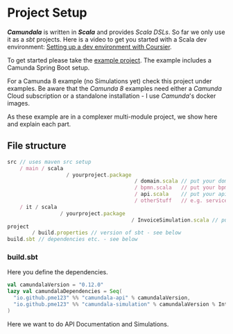 # Project Setup
**_Camundala_** is written in _**Scala**_ and provides _Scala DSLs_.
So far we only use it as a _sbt_ projects. 
Here is a video to get you started with a Scala dev environment: 
[Setting up a dev environment with Coursier](https://www.youtube.com/watch?v=j-H6LSv2z_8&list=PLTx-VKTe8yLxYQfX_eGHCxaTuWvvG28Ml). 

To get started please take the [example project](https://github.com/pme123/camundala-example). 
The example includes a Camunda Spring Boot setup. 

For a Camunda 8 example (no Simulations yet) check this project under examples. Be aware that the
_Camunda 8_ examples need either a _Camunda_ Cloud subscription or a standalone
installation - I use _Camunda_'s docker images.

As these example are in a complexer multi-module project, we show here and explain each part.

## File structure
```javascript
src // uses maven src setup
    / main / scala 
                   / yourproject.package 
                                         / domain.scala // put your domain here
                                         / bpmn.scala   // put your bpmn here
                                         / api.scala    // put your api here
                                         / otherStuff   // e.g. services etc.
    / it / scala
                 / yourproject.package
                                        / InvoiceSimulation.scala // put your simulations here
project 
        / build.properties // version of sbt - see below
build.sbt // dependencies etc. - see below

```

### build.sbt
Here you define the dependencies.
```scala
val camundalaVersion = "0.12.0"
lazy val camundalaDependencies = Seq(
  "io.github.pme123" %% "camundala-api" % camundalaVersion,
  "io.github.pme123" %% "camundala-simulation" % camundalaVersion % IntegrationTest
)
```
Here we want to do API Documentation and Simulations. 

